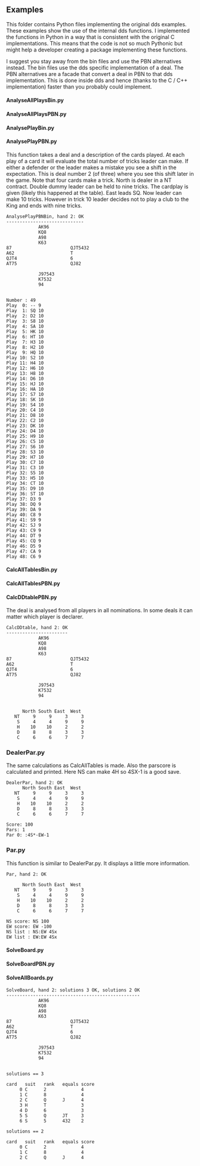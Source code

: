## Examples
This folder contains Python files implementing the original dds examples. These examples show the use of the internal dds functions.
I implemented the functions in Python in a way that is consistent with the original C implementations. This means that the code is not so much Pythonic but might help a developer creating a package implementing these functions.

I suggest you stay away from the bin files and use the PBN alternatives instead. The bin files use the dds specific implementation of a deal. The PBN alternatives are a facade that convert a deal in PBN to that dds implementation. This is done inside dds and hence (thanks to the C / C++ implementation) faster than you probably could implement.

#### AnalyseAllPlaysBin.py
#### AnalyseAllPlaysPBN.py
#### AnalysePlayBin.py
#### AnalysePlayPBN.py
This function takes a deal and a description of the cards played. At each play of a card it will evaluate the total number of tricks leader can make. If either a defender or the leader makes a mistake you see a shift in the expectation. This is deal number 2 (of three) where you see this shift later in the game. Note that four cards make a trick.
North is dealer in a NT contract. Double dummy leader can be held to nine tricks.
The cardplay is given (likely this happened at the table). East leads SQ. Now leader can make 10 tricks. However in trick 10 leader decides not to play a club to the King and ends with nine tricks.

```
AnalysePlayPBNBin, hand 2: OK
-----------------------------                                                   
            AK96                                                                
            KQ8                                                                 
            A98                                                                 
            K63                                                                
87                      QJT5432                                                 
A62                     T                                                       
QJT4                    6                                                       
AT75                    QJ82                                                   
                                                                                
            J97543                                                              
            K7532                                                               
            94                                                                 


Number : 49
Play  0: -- 9
Play  1: SQ 10
Play  2: D2 10
Play  3: S8 10
Play  4: SA 10
Play  5: HK 10
Play  6: HT 10
Play  7: H3 10
Play  8: H2 10
Play  9: HQ 10
Play 10: S2 10
Play 11: H4 10
Play 12: H6 10
Play 13: H8 10
Play 14: D6 10
Play 15: HJ 10
Play 16: HA 10
Play 17: S7 10
Play 18: SK 10
Play 19: S4 10
Play 20: C4 10
Play 21: D8 10
Play 22: C2 10
Play 23: DK 10
Play 24: D4 10
Play 25: H9 10
Play 26: C5 10
Play 27: S6 10
Play 28: S3 10
Play 29: H7 10
Play 30: C7 10
Play 31: C3 10
Play 32: S5 10
Play 33: H5 10
Play 34: CT 10
Play 35: D9 10
Play 36: ST 10
Play 37: D3 9
Play 38: DQ 9
Play 39: DA 9
Play 40: C8 9
Play 41: S9 9
Play 42: SJ 9
Play 43: C9 9
Play 44: DT 9
Play 45: CQ 9
Play 46: D5 9
Play 47: CA 9
Play 48: C6 9

```
#### CalcAllTablesBin.py
#### CalcAllTablesPBN.py
#### CalcDDtablePBN.py
The deal is analysed from all players in all nominations. In some deals it can matter which player is declarer.
```
CalcDDtable, hand 2: OK
-----------------------                                                         
            AK96                                                                
            KQ8                                                                 
            A98                                                                 
            K63                                                                
87                      QJT5432                                                 
A62                     T                                                       
QJT4                    6                                                       
AT75                    QJ82                                                   
                                                                                
            J97543                                                              
            K7532                                                               
            94                                                                 


      North South East  West 
   NT     9     9     3     3
    S     4     4     9     9
    H    10    10     2     2
    D     8     8     3     3
    C     6     6     7     7
```

### DealerPar.py
The same calculations as CalcAllTables is made. Also the parscore is calculated and printed.
Here NS can make 4H so 4SX-1 is a good save.

```
DealerPar, hand 2: OK
      North South East  West 
   NT     9     9     3     3
    S     4     4     9     9
    H    10    10     2     2
    D     8     8     3     3
    C     6     6     7     7

Score: 100
Pars: 1
Par 0: :4S*-EW-1
```

### Par.py
This function is similar to DealerPar.py. It displays a little more information.

```
Par, hand 2: OK

      North South East  West 
   NT     9     9     3     3
    S     4     4     9     9
    H    10    10     2     2
    D     8     8     3     3
    C     6     6     7     7

NS score: NS 100
EW score: EW -100
NS list : NS:EW 4Sx
EW list : EW:EW 4Sx
```

#### SolveBoard.py
#### SolveBoardPBN.py
#### SolveAllBoards.py

```
SolveBoard, hand 2: solutions 3 OK, solutions 2 OK
--------------------------------------------------                              
            AK96                                                                
            KQ8                                                                 
            A98                                                                 
            K63                                                                
87                      QJT5432                                                 
A62                     T                                                       
QJT4                    6                                                       
AT75                    QJ82                                                   
                                                                                
            J97543                                                              
            K7532                                                               
            94                                                                 


solutions == 3

card   suit   rank   equals score 
     0 C      2             4     
     1 C      8             4     
     2 C      Q      J      4     
     3 H      T             3     
     4 D      6             3     
     5 S      Q      JT     3     
     6 S      5      432    2     

solutions == 2

card   suit   rank   equals score 
     0 C      2             4     
     1 C      8             4     
     2 C      Q      J      4 
```